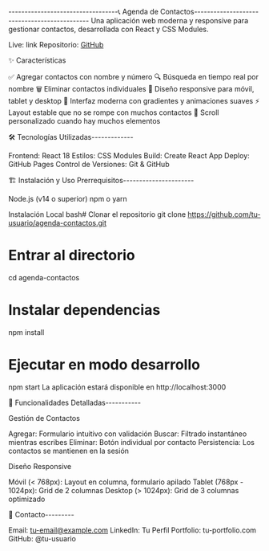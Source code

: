 ----------------------------------📞 Agenda de Contactos---------------------------------------------
Una aplicación web moderna y responsive para gestionar contactos, desarrollada con React y CSS Modules.



Live: link
Repositorio: [GitHub](https://github.com/eKeevin/agenda-contactos.)

✨ Características

✅ Agregar contactos con nombre y número
🔍 Búsqueda en tiempo real por nombre
🗑️ Eliminar contactos individuales
📱 Diseño responsive para móvil, tablet y desktop
🎨 Interfaz moderna con gradientes y animaciones suaves
⚡ Layout estable que no se rompe con muchos contactos
🌟 Scroll personalizado cuando hay muchos elementos

🛠️ Tecnologías Utilizadas-------------

Frontend: React 18
Estilos: CSS Modules
Build: Create React App
Deploy: GitHub Pages
Control de Versiones: Git & GitHub

🏗️ Instalación y Uso
Prerrequisitos----------------------

Node.js (v14 o superior)
npm o yarn

Instalación Local
bash# Clonar el repositorio
git clone https://github.com/tu-usuario/agenda-contactos.git

# Entrar al directorio
cd agenda-contactos

# Instalar dependencias
npm install

# Ejecutar en modo desarrollo
npm start
La aplicación estará disponible en http://localhost:3000


🎯 Funcionalidades Detalladas-----------

Gestión de Contactos

Agregar: Formulario intuitivo con validación
Buscar: Filtrado instantáneo mientras escribes
Eliminar: Botón individual por contacto
Persistencia: Los contactos se mantienen en la sesión

Diseño Responsive

Móvil (< 768px): Layout en columna, formulario apilado
Tablet (768px - 1024px): Grid de 2 columnas
Desktop (> 1024px): Grid de 3 columnas optimizado

📧 Contacto---------

Email: tu-email@example.com
LinkedIn: Tu Perfil
Portfolio: tu-portfolio.com
GitHub: @tu-usuario
